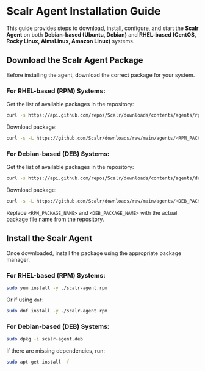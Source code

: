 # Scalr Agent Installation Guide

This guide provides steps to download, install, configure, and start the **Scalr Agent** on both **Debian-based (Ubuntu, Debian)** and **RHEL-based (CentOS, Rocky Linux, AlmaLinux, Amazon Linux)** systems.

## Download the Scalr Agent Package
Before installing the agent, download the correct package for your system.

### For RHEL-based (RPM) Systems:
Get the list of available packages in the repository:
```bash
curl -s https://api.github.com/repos/Scalr/downloads/contents/agents/rpm | grep '"name":' | sed 's/.*"name": "\(.*\)".*/\1/'
```

Download package:
```bash
curl -s -L https://github.com/Scalr/downloads/raw/main/agents/<RPM_PACKAGE_NAME> -o scalr-agent.rpm
```
### For Debian-based (DEB) Systems:
Get the list of available packages in the repository:

```bash
curl -s https://api.github.com/repos/Scalr/downloads/contents/agents/deb | grep '"name":' | sed 's/.*"name": "\(.*\)".*/\1/'
```

Download package:
```bash
curl -s -L https://github.com/Scalr/downloads/raw/main/agents/<DEB_PACKAGE_NAME> -o scalr-agent.deb
```

Replace `<RPM_PACKAGE_NAME>` and `<DEB_PACKAGE_NAME>` with the actual package file name from the repository.

## Install the Scalr Agent

Once downloaded, install the package using the appropriate package manager.

### For RHEL-based (RPM) Systems:

```bash
sudo yum install -y ./scalr-agent.rpm
```
Or if using `dnf`:
```bash
sudo dnf install -y ./scalr-agent.rpm
```
### For Debian-based (DEB) Systems:
```bash
sudo dpkg -i scalr-agent.deb
```

If there are missing dependencies, run:
```bash
sudo apt-get install -f
```
